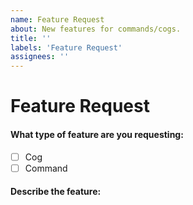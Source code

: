 ```yaml
---
name: Feature Request
about: New features for commands/cogs.
title: ''
labels: 'Feature Request'
assignees: ''
---
```

# Feature Request
<!-- Template for Feature Requests. Please fill out the following -->

#### What type of feature are you requesting:
<!-- To check a box, replace the space between [] with a x -->

- [ ] Cog
- [ ] Command

#### Describe the feature:
<!-- Feel free to describe as much as possible.

If you are requesting a command:
    - Say what cog it's from
    - Describe what the command does
    - Describe what permissions checks are on it

If you are requesting a cog:
    - Describe what the cog is about and how it should work
    - Explain the commands that'll go with them and what the commands do
-->
